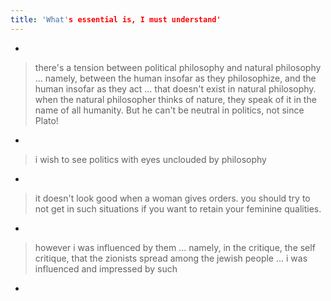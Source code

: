 ```yaml
---
title: 'What's essential is, I must understand'
---
```


-
> there's a tension between political philosophy and natural philosophy ... namely, between the human insofar as they philosophize, and the human insofar as they act ... that doesn't exist in natural philosophy. when the natural philosopher thinks of nature, they speak of it in the name of all humanity. But he can't be neutral in politics, not since Plato!
  -
> i wish to see politics with eyes unclouded by philosophy
-
> it doesn't look good when a woman gives orders. you should try to not get in such situations if you want to retain your feminine qualities.
- 
> however i was influenced by them ... namely, in the critique, the self critique, that the zionists spread among the jewish people ... i was influenced and impressed by such
-
